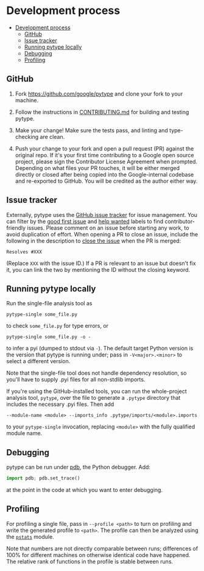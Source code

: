 # Development process

<!--* freshness: { owner: 'rechen' reviewed: '2020-12-08' } *-->

<!--ts-->
   * [Development process](#development-process)
      * [GitHub](#github)
      * [Issue tracker](#issue-tracker)
      * [Running pytype locally](#running-pytype-locally)
      * [Debugging](#debugging)
      * [Profiling](#profiling)

<!-- Added by: rechen, at: 2021-08-05T17:23-07:00 -->

<!--te-->

## GitHub

1. Fork https://github.com/google/pytype and clone your fork to your machine.

1. Follow the instructions in [CONTRIBUTING.md][contributing-md] for building
   and testing pytype.

1. Make your change! Make sure the tests pass, and linting and type-checking are
   clean.

1. Push your change to your fork and open a pull request (PR) against the
   original repo. If it's your first time contributing to a Google open source
   project, please sign the Contributor License Agreement when prompted.
   Depending on what files your PR touches, it will be either merged directly or
   closed after being copied into the Google-internal codebase and re-exported
   to GitHub. You will be credited as the author either way.

## Issue tracker

Externally, pytype uses the [GitHub issue tracker][github-issues] for issue
management. You can filter by the [good first issue][good-first-issues] and
[help wanted][help-wanted-issues] labels to find contributor-friendly issues.
Please comment on an issue before starting any work, to avoid duplication of
effort. When opening a PR to close an issue, include the following in the
description to [close the issue][pr-keywords] when the PR is merged:

```
Resolves #XXX
```

(Replace `XXX` with the issue ID.) If a PR is relevant to an issue but doesn't
fix it, you can link the two by mentioning the ID without the closing keyword.

## Running pytype locally

Run the single-file analysis tool as

```shell
pytype-single some_file.py
```

to check `some_file.py` for type errors, or

```shell
pytype-single some_file.py -o -
```

to infer a pyi (dumped to stdout via `-`). The default target Python
version is the version that pytype is running under; pass in `-V<major>.<minor>`
to select a different version.

Note that the single-file tool does not handle dependency resolution, so
you'll have to supply .pyi files for all non-stdlib imports.

If you're using the GitHub-installed tools, you can run the whole-project
analysis tool, `pytype`, over the file to generate a `.pytype` directory that
includes the necessary .pyi files. Then add

```shell
--module-name <module> --imports_info .pytype/imports/<module>.imports
```

to your `pytype-single` invocation, replacing `<module>` with the fully
qualified module name.

## Debugging

pytype can be run under [pdb][pdb], the Python debugger. Add:

```python
import pdb; pdb.set_trace()
```

at the point in the code at which you want to enter debugging.

## Profiling

For profiling a single file, pass in `--profile <path>` to turn on profiling and
write the generated profile to `<path>`. The profile can then be analyzed using
the [`pstats`][pstats] module.

Note that numbers are not directly comparable between runs; differences of 100%
for different machines on otherwise identical code have happened. The relative
rank of functions in the profile is stable between runs.

<!-- General references -->
[contributing-md]: https://github.com/google/pytype/blob/master/CONTRIBUTING.md
[github-issues]: https://github.com/google/pytype/issues
[good-first-issues]: https://github.com/google/pytype/issues?q=is%3Aopen+is%3Aissue+label%3A%22good+first+issue%22
[help-wanted-issues]: https://github.com/google/pytype/labels/help%20wanted
[pdb]: https://docs.python.org/3/library/pdb.html
[pr-keywords]: https://docs.github.com/en/github/managing-your-work-on-github/linking-a-pull-request-to-an-issue#linking-a-pull-request-to-an-issue-using-a-keyword
[pylint]: http://pylint.pycqa.org/en/latest/
[pytype-quickstart]: https://github.com/google/pytype#quickstart
[pstats]: https://docs.python.org/3/library/profile.html#module-pstats
[source-install-instructions]: https://github.com/google/pytype#installing
[tests-readme-oss]: https://github.com/google/pytype/blob/master/pytype/tests/README.md

